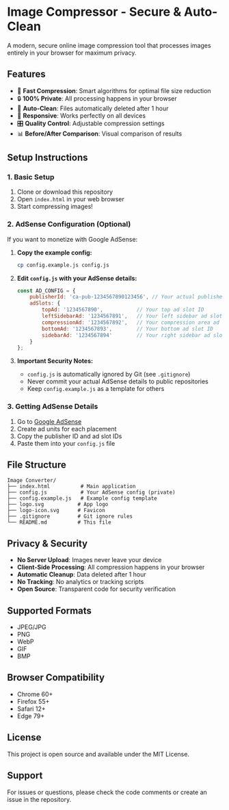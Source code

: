 # Image Compressor - Secure & Auto-Clean

A modern, secure online image compression tool that processes images entirely in your browser for maximum privacy.

## Features

- 🚀 **Fast Compression**: Smart algorithms for optimal file size reduction
- 🔒 **100% Private**: All processing happens in your browser
- 🧹 **Auto-Clean**: Files automatically deleted after 1 hour
- 📱 **Responsive**: Works perfectly on all devices
- 🎛️ **Quality Control**: Adjustable compression settings
- 📊 **Before/After Comparison**: Visual comparison of results

## Setup Instructions

### 1. Basic Setup
1. Clone or download this repository
2. Open `index.html` in your web browser
3. Start compressing images!

### 2. AdSense Configuration (Optional)

If you want to monetize with Google AdSense:

1. **Copy the example config:**
   ```bash
   cp config.example.js config.js
   ```

2. **Edit `config.js` with your AdSense details:**
   ```javascript
   const AD_CONFIG = {
       publisherId: 'ca-pub-1234567890123456', // Your actual publisher ID
       adSlots: {
           topAd: '1234567890',           // Your top ad slot ID
           leftSidebarAd: '1234567891',   // Your left sidebar ad slot ID
           compressionAd: '1234567892',   // Your compression area ad slot ID
           bottomAd: '1234567893',        // Your bottom ad slot ID
           sidebarAd: '1234567894'        // Your right sidebar ad slot ID
       }
   };
   ```

3. **Important Security Notes:**
   - `config.js` is automatically ignored by Git (see `.gitignore`)
   - Never commit your actual AdSense details to public repositories
   - Keep `config.example.js` as a template for others

### 3. Getting AdSense Details

1. Go to [Google AdSense](https://www.google.com/adsense)
2. Create ad units for each placement
3. Copy the publisher ID and ad slot IDs
4. Paste them into your `config.js` file

## File Structure

```
Image Converter/
├── index.html          # Main application
├── config.js           # Your AdSense config (private)
├── config.example.js   # Example config template
├── logo.svg           # App logo
├── logo-icon.svg      # Favicon
├── .gitignore         # Git ignore rules
└── README.md          # This file
```

## Privacy & Security

- **No Server Upload**: Images never leave your device
- **Client-Side Processing**: All compression happens in your browser
- **Automatic Cleanup**: Data deleted after 1 hour
- **No Tracking**: No analytics or tracking scripts
- **Open Source**: Transparent code for security verification

## Supported Formats

- JPEG/JPG
- PNG
- WebP
- GIF
- BMP

## Browser Compatibility

- Chrome 60+
- Firefox 55+
- Safari 12+
- Edge 79+

## License

This project is open source and available under the MIT License.

## Support

For issues or questions, please check the code comments or create an issue in the repository.
